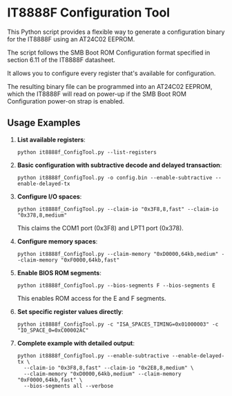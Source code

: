 # IT8888F Configuration Tool
This Python script provides a flexible way to generate a configuration binary for the IT8888F using an AT24C02 EEPROM.

The script follows the SMB Boot ROM Configuration format specified in section 6.11 of the IT8888F datasheet. 

It allows you to configure every register that's available for configuration.

The resulting binary file can be programmed into an AT24C02 EEPROM, which the IT8888F will read on power-up if the SMB Boot ROM Configuration power-on strap is enabled.

## Usage Examples

1. **List available registers**:
   ```
   python it8888f_ConfigTool.py --list-registers
   ```

2. **Basic configuration with subtractive decode and delayed transaction**:
   ```
   python it8888f_ConfigTool.py -o config.bin --enable-subtractive --enable-delayed-tx
   ```

3. **Configure I/O spaces**:
   ```
   python it8888f_ConfigTool.py --claim-io "0x3F8,8,fast" --claim-io "0x378,8,medium"
   ```
   This claims the COM1 port (0x3F8) and LPT1 port (0x378).

4. **Configure memory spaces**:
   ```
   python it8888f_ConfigTool.py --claim-memory "0xD0000,64kb,medium" --claim-memory "0xF0000,64kb,fast"
   ```

5. **Enable BIOS ROM segments**:
   ```
   python it8888f_ConfigTool.py --bios-segments F --bios-segments E
   ```
   This enables ROM access for the E and F segments.

6. **Set specific register values directly**:
   ```
   python it8888f_ConfigTool.py -c "ISA_SPACES_TIMING=0x01000003" -c "IO_SPACE_0=0xC00002AC"
   ```

7. **Complete example with detailed output**:
   ```
   python it8888f_ConfigTool.py --enable-subtractive --enable-delayed-tx \
     --claim-io "0x3F8,8,fast" --claim-io "0x2E8,8,medium" \
     --claim-memory "0xD0000,64kb,medium" --claim-memory "0xF0000,64kb,fast" \
     --bios-segments all --verbose
   ```
